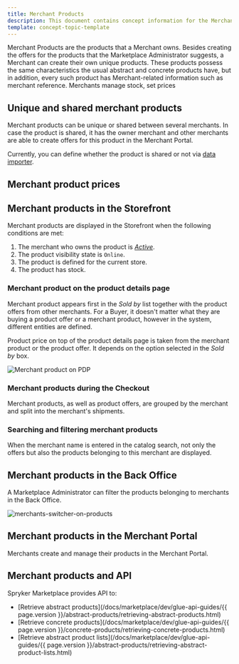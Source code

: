 ```yaml
---
title: Merchant Products
description: This document contains concept information for the Merchant Products feature in the Spryker Commerce OS.
template: concept-topic-template
---
```


Merchant Products are the products that a Merchant owns. Besides creating the offers for the products that the Marketplace Administrator suggests, a Merchant can create their own unique products. These products possess the same characteristics the usual abstract and concrete products have, but in addition, every such product has Merchant-related information such as merchant reference. Merchants manage stock, set prices 

## Unique and shared merchant products

Merchant products can be unique or shared between several merchants. In case the product is shared, it has the owner merchant and other merchants are able to create offers for this product in the Merchant Portal.

Currently, you can define whether the product is shared or not via [data importer](https://spryker-docs.herokuapp.com/docs/marketplace/dev/data-import/202106.0/file-details-merchant-product-csv.html). 

## Merchant product prices


## Merchant products in the Storefront

Merchant products are displayed in the Storefront when the following conditions are met:

1. The merchant who owns the product is [*Active*](https://spryker-docs.herokuapp.com/docs/marketplace/user/back-office-user-guides/202106.0/marketplace/merchants/managing-merchants.html#activating-and-deactivating-merchants).
2. The product visibility state is `Online`.
3. The product is defined for the current store.
4. The product has stock.

### Merchant product on the product details page

Merchant product appears first in the *Sold by* list together with the product offers from other merchants. For a Buyer, it doesn't matter what they are buying a product offer or a merchant product, however in the system, different entities are defined.

Product price on top of the product details page is taken from the merchant product or the product offer. It depends on the option selected in the *Sold by* box.

![Merchant product on PDP](https://spryker.s3.eu-central-1.amazonaws.com/docs/Marketplace/user+guides/Features/Marketplace+product/merchant-product-on-pdp.png)


### Merchant products during the Checkout

Merchant products, as well as product offers, are grouped by the merchant and split into the merchant's shipments.

### Searching and filtering merchant products
When the merchant name is entered in the catalog search, not only the offers but also the products belonging to this merchant are displayed.

## Merchant products in the Back Office

A Marketplace Administrator can filter the products belonging to merchants in the Back Office.

![merchants-switcher-on-products](https://spryker.s3.eu-central-1.amazonaws.com/docs/User+Guides/Back+Office+User+Guides/Marketplace/products/products-reference-information/merchants-switcher-on-products.gif)

## Merchant products in the Merchant Portal
Merchants create and manage their products <!---LINK--> in the Merchant Portal.

## Merchant products and API

Spryker Marketplace provides API to:

- [Retrieve abstract products](/docs/marketplace/dev/glue-api-guides/{{ page.version }}/abstract-products/retrieving-abstract-products.html)
- [Retrieve concrete products](/docs/marketplace/dev/glue-api-guides/{{ page.version }}/concrete-products/retrieving-concrete-products.html)
- [Retrieve abstract product lists](/docs/marketplace/dev/glue-api-guides/{{ page.version }}/abstract-products/retrieving-abstract-product-lists.html)